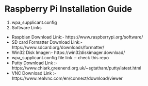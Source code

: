 # Raspberry Pi Installation Guide

1. wpa_supplicant.config 
2. Software Links
<ul>
  <li> Raspbian Download Link:- https://www.raspberrypi.org/software/ </li>
  <li> SD card Formatter Download Link:-https://www.sdcard.org/downloads/formatter/  </li>
  <li> Win32 Disk Imager:- https://win32diskimager.download/  </li>
  <li> wpa_supplicant.config file link :- check this repo </li>
  <li> Putty Download Link :-https://www.chiark.greenend.org.uk/~sgtatham/putty/latest.html  </li>
  <li> VNC Download Link :-https://www.realvnc.com/en/connect/download/viewer </li>
</ul>
